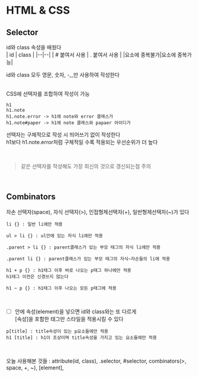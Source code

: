 # HTML & CSS

## Selector
id와 class 속성을 배웠다
<br>
| id | class |
|--|--|
| # 붙여서 사용 | . 붙여서 사용 |
|요소에 중복불가|요소에 중복가능|

id와 class 모두 영문, 숫자, -,_만 사용하여 작성한다

<br>
CSS에 선택자를 조합하여 작성이 가능<br>

```
h1
h1.note
h1.note.error -> h1에 note와 error 클래스가
h1.note#paper -> h1에 note 클래스와 papaer 아이디가
```
선택자는 구체적으로 작성 시 띄어쓰기 없이 작성한다  
h1보다 h1.note.error처럼 구체적일 수록 적용되는 우선순위가 더 높다

<br>

> 같은 선택자를 작성해도 가장 최신의 것으로 갱신되는점 주의

<br>

## Combinators
자손 선택자(space), 자식 선택자(>), 인접형제선택자(+), 일반형제선택자(~)가 있다

```
li {} : 일반 li에만 적용

ul > li {} : ul안에 있는 자식 li에만 적용

.parent > li {} : parent클래스가 있는 부모 태그의 자식 li에만 적용

.parent li {} : parent클래스가 있는 부모 태그의 자식~자손들의 li에 적용

h1 + p {} : h1태그 이후 바로 나오는 p태그 하나에만 적용
h1태그 이전은 신경쓰지 않는다 

h1 ~ p {} : h1태그 이후 나오는 모든 p태그에 적용
```  
<br>

- [ ] 안에 속성(element)을 넣으면 id와 class와는 또 다르게  
[속성]을 포함한 태그만 스타일을 적용시킬 수 있다  

```
p[title] : title속성이 있는 p요소들에만 적용
h1 [title] : h1이 조상이며 title속성을 가지고 있는 요소들에만 적용
```

<br>

오늘 사용해본 것들 : attribute(id, class), .selector, #selector, combinators(>, space, +, ~), [element], 